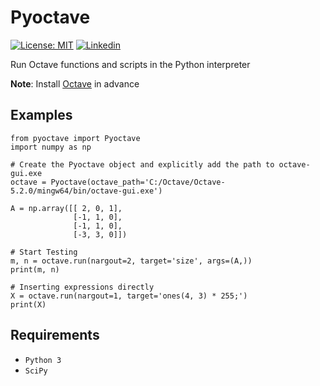 # Pyoctave

[![License: MIT](https://img.shields.io/badge/License-MIT-yellow.svg)](https://github.com/ferreirad08/pyoctave/blob/main/LICENSE)
[![Linkedin](https://img.shields.io/badge/LinkedIn-%230077B5.svg?&logo=linkedin&logoColor=white)](https://www.linkedin.com/in/david-f-3a918ba5)

Run Octave functions and scripts in the Python interpreter

**Note**: Install [Octave](https://www.gnu.org/software/octave/index) in advance

## Examples
        
    from pyoctave import Pyoctave
    import numpy as np

    # Create the Pyoctave object and explicitly add the path to octave-gui.exe
    octave = Pyoctave(octave_path='C:/Octave/Octave-5.2.0/mingw64/bin/octave-gui.exe')

    A = np.array([[ 2, 0, 1],
                  [-1, 1, 0],
                  [-1, 1, 0],
                  [-3, 3, 0]])

    # Start Testing
    m, n = octave.run(nargout=2, target='size', args=(A,))
    print(m, n)

    # Inserting expressions directly
    X = octave.run(nargout=1, target='ones(4, 3) * 255;')
    print(X)

## Requirements
* `Python 3`
* `SciPy`
